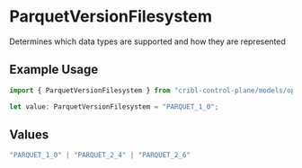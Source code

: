 # ParquetVersionFilesystem

Determines which data types are supported and how they are represented

## Example Usage

```typescript
import { ParquetVersionFilesystem } from "cribl-control-plane/models/operations";

let value: ParquetVersionFilesystem = "PARQUET_1_0";
```

## Values

```typescript
"PARQUET_1_0" | "PARQUET_2_4" | "PARQUET_2_6"
```
